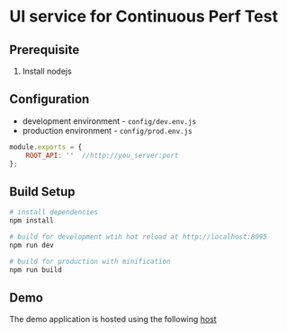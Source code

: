 # UI service for Continuous Perf Test

## Prerequisite

1. Install nodejs

## Configuration
- development environment - `config/dev.env.js`
- production environment - `config/prod.env.js`
```javascript
module.exports = {
    ROOT_API: ''  //http://you_server:port
};
```

## Build Setup

```bash
# install dependencies
npm install

# build for development wtih hot reload at http://localhost:8095
npm run dev

# build for production with minification
npm run build
```

## Demo

The demo application is hosted using the following [host](http://52.202.21.1)
